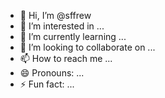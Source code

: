 - 👋 Hi, I’m @sffrew
- 👀 I’m interested in ...
- 🌱 I’m currently learning ...
- 💞️ I’m looking to collaborate on ...
- 📫 How to reach me ...
- 😄 Pronouns: ...
- ⚡ Fun fact: ...

<!---
sffrew/sffrew is a ✨ special ✨ repository because its `README.md` (this file) appears on your GitHub profile.
You can click the Preview link to take a look at your changes.
--->
